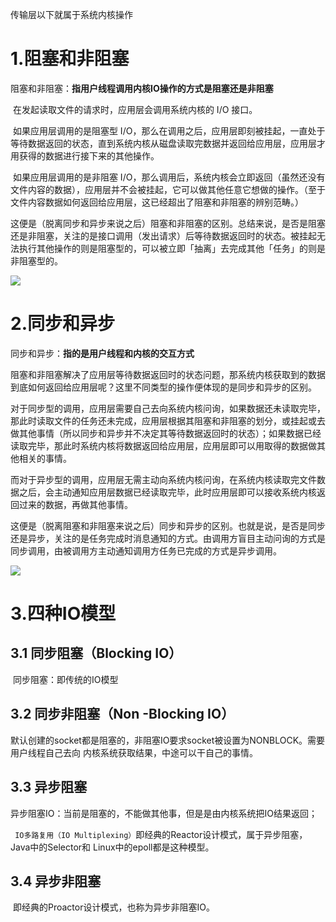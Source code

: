 传输层以下就属于系统内核操作

# 1.阻塞和非阻塞

阻塞和非阻塞：**指用户线程调用内核IO操作的方式是阻塞还是非阻塞**

​    在发起读取文件的请求时，应用层会调用系统内核的 I/O 接口。

​      如果应用层调用的是阻塞型 I/O，那么在调用之后，应用层即刻被挂起，一直处于等待数据返回的状态，直到系统内核从磁盘读取完数据并返回给应用层，应用层才用获得的数据进行接下来的其他操作。

​       如果应用层调用的是非阻塞 I/O，那么调用后，系统内核会立即返回（虽然还没有文件内容的数据），应用层并不会被挂起，它可以做其他任意它想做的操作。（至于文件内容数据如何返回给应用层，这已经超出了阻塞和非阻塞的辨别范畴。）

​          这便是（脱离同步和异步来说之后）阻塞和非阻塞的区别。总结来说，是否是阻塞还是非阻塞，关注的是接口调用（发出请求）后等待数据返回时的状态。被挂起无法执行其他操作的则是阻塞型的，可以被立即「抽离」去完成其他「任务」的则是非阻塞型的。

![](http://ww1.sinaimg.cn/mw690/b8a27c2fgy1g1m147lro0j20gw0d1wek.jpg)



# 2.同步和异步

同步和异步：**指的是用户线程和内核的交互方式**

​        阻塞和非阻塞解决了应用层等待数据返回时的状态问题，那系统内核获取到的数据到底如何返回给应用层呢？这里不同类型的操作便体现的是同步和异步的区别。

​       对于同步型的调用，应用层需要自己去向系统内核问询，如果数据还未读取完毕，那此时读取文件的任务还未完成，应用层根据其阻塞和非阻塞的划分，或挂起或去做其他事情（所以同步和异步并不决定其等待数据返回时的状态）；如果数据已经读取完毕，那此时系统内核将数据返回给应用层，应用层即可以用取得的数据做其他相关的事情。

​      而对于异步型的调用，应用层无需主动向系统内核问询，在系统内核读取完文件数据之后，会主动通知应用层数据已经读取完毕，此时应用层即可以接收系统内核返回过来的数据，再做其他事情。

​       这便是（脱离阻塞和非阻塞来说之后）同步和异步的区别。也就是说，是否是同步还是异步，关注的是任务完成时消息通知的方式。由调用方盲目主动问询的方式是同步调用，由被调用方主动通知调用方任务已完成的方式是异步调用。

![](http://ww1.sinaimg.cn/mw690/b8a27c2fgy1g1m1655j0pj20gw0d1q35.jpg)

# 3.四种IO模型

## 3.1 同步阻塞（Blocking IO）

​      同步阻塞：即传统的IO模型



## 3.2 同步非阻塞（Non -Blocking IO）

​     默认创建的socket都是阻塞的，非阻塞IO要求socket被设置为NONBLOCK。需要用户线程自己去向 内核系统获取结果，中途可以干自己的事情。

## 3.3 异步阻塞

异步阻塞IO：当前是阻塞的，不能做其他事，但是是由内核系统把IO结果返回；

   ` IO多路复用（IO Multiplexing）`即经典的Reactor设计模式，属于异步阻塞，Java中的Selector和
Linux中的epoll都是这种模型。

## 3.4 异步非阻塞

​	即经典的Proactor设计模式，也称为异步非阻塞IO。